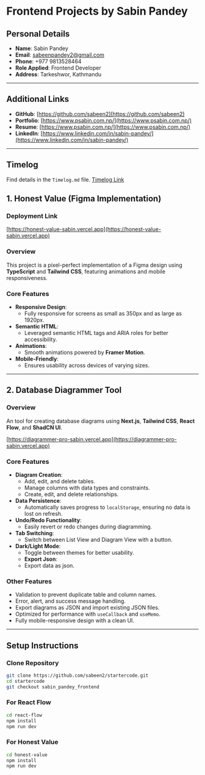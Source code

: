 # Frontend Projects by Sabin Pandey

## Personal Details

- **Name**: Sabin Pandey
- **Email**: [sabeenpandey2@gmail.com](mailto:sabeenpandey2@gmail.com)
- **Phone**: +977 9813528464
- **Role Applied**: Frontend Developer
- **Address**: Tarkeshwor, Kathmandu

---

## Additional Links

- **GitHub**: [https://github.com/sabeen2](https://github.com/sabeen2)
- **Portfolio**: [https://www.psabin.com.np/](https://www.psabin.com.np/)
- **Resume**: [https://www.psabin.com.np/](https://www.psabin.com.np/)
- **LinkedIn**: [https://www.linkedin.com/in/sabin-pandey/](https://www.linkedin.com/in/sabin-pandey/)

---

## Timelog

Find details in the `Timelog.md` file. [Timelog Link ](https://github.com/sabeen2/startercode/blob/sabin_pandey_frontend/Timelog.md)

## 1. Honest Value (Figma Implementation)

### Deployment Link

[https://honest-value-sabin.vercel.app](https://honest-value-sabin.vercel.app)

### Overview

This project is a pixel-perfect implementation of a Figma design using **TypeScript** and **Tailwind CSS**, featuring animations and mobile responsiveness.

### Core Features

- **Responsive Design**:
  - Fully responsive for screens as small as 350px and as large as 1920px.
- **Semantic HTML**:
  - Leveraged semantic HTML tags and ARIA roles for better accessibility.
- **Animations**:
  - Smooth animations powered by **Framer Motion**.
- **Mobile-Friendly**:
  - Ensures usability across devices of varying sizes.

---

## 2. Database Diagrammer Tool

### Overview

An tool for creating database diagrams using **Next.js**, **Tailwind CSS**, **React Flow**, and **ShadCN UI**.

[https://diagrammer-pro-sabin.vercel.app](https://diagrammer-pro-sabin.vercel.app)

### Core Features

- **Diagram Creation**:
  - Add, edit, and delete tables.
  - Manage columns with data types and constraints.
  - Create, edit, and delete relationships.
- **Data Persistence**:
  - Automatically saves progress to `localStorage`, ensuring no data is lost on refresh.
- **Undo/Redo Functionality**:
  - Easily revert or redo changes during diagramming.
- **Tab Switching**:
  - Switch between List View and Diagram View with a button.
- **Dark/Light Mode**:
  - Toggle between themes for better usability.
  - **Export Json**:
  - Export data as json.

### Other Features

- Validation to prevent duplicate table and column names.
- Error, alert, and success message handling.
- Export diagrams as JSON and import existing JSON files.
- Optimized for performance with `useCallback` and `useMemo`.
- Fully mobile-responsive design with a clean UI.

---

## **Setup Instructions**

### Clone Repository

```bash
git clone https://github.com/sabeen2/startercode.git
cd startercode
git checkout sabin_pandey_frontend
```

### For React Flow

```bash
cd react-flow
npm install
npm run dev
```

### For Honest Value

```bash
cd honest-value
npm install
npm run dev
```
